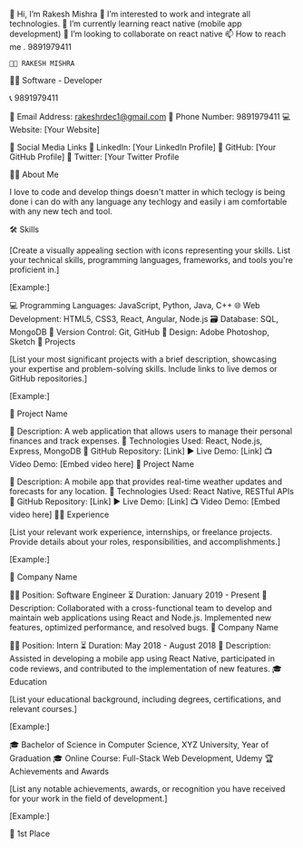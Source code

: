 👋 Hi, I’m Rakesh Mishra 
👀 I’m interested to work and integrate all technologies.
🌱 I’m currently learning react native (mobile app development)
💞️ I’m looking to collaborate on react native
📫 How to reach me .
    9891979411
    
    
    
    👩‍💻 RAKESH MISHRA

👩‍💼 Software - Developer

📞 9891979411

📧 Email Address: rakeshrdec1@gmail.com
📱 Phone Number: 9891979411
💻 Website: [Your Website]

🔗 Social Media Links
🔹 LinkedIn: [Your LinkedIn Profile]
🔹 GitHub: [Your GitHub Profile]
🔹 Twitter: [Your Twitter Profile

🙋‍♀️ About Me

I love to code and develop things doesn't matter in which teclogy is being done i can do with any language any techlogy and easily i am comfortable with any new tech and tool.

🛠️ Skills

[Create a visually appealing section with icons representing your skills. List your technical skills, programming languages, frameworks, and tools you're proficient in.]

[Example:]

💻 Programming Languages: JavaScript, Python, Java, C++
🌐 Web Development: HTML5, CSS3, React, Angular, Node.js
🗃️ Database: SQL, MongoDB
📁 Version Control: Git, GitHub
🎨 Design: Adobe Photoshop, Sketch
🚀 Projects

[List your most significant projects with a brief description, showcasing your expertise and problem-solving skills. Include links to live demos or GitHub repositories.]

[Example:]

🌟 Project Name

📝 Description: A web application that allows users to manage their personal finances and track expenses.
🔧 Technologies Used: React, Node.js, Express, MongoDB
📂 GitHub Repository: [Link]
▶️ Live Demo: [Link]
📺 Video Demo: [Embed video here]
🌟 Project Name

📝 Description: A mobile app that provides real-time weather updates and forecasts for any location.
🔧 Technologies Used: React Native, RESTful APIs
📂 GitHub Repository: [Link]
▶️ Live Demo: [Link]
📺 Video Demo: [Embed video here]
👩‍💼 Experience

[List your relevant work experience, internships, or freelance projects. Provide details about your roles, responsibilities, and accomplishments.]

[Example:]

🏢 Company Name

👩‍💻 Position: Software Engineer
⏳ Duration: January 2019 - Present
📝 Description: Collaborated with a cross-functional team to develop and maintain web applications using React and Node.js. Implemented new features, optimized performance, and resolved bugs.
🏢 Company Name

👩‍💻 Position: Intern
⏳ Duration: May 2018 - August 2018
📝 Description: Assisted in developing a mobile app using React Native, participated in code reviews, and contributed to the implementation of new features.
🎓 Education

[List your educational background, including degrees, certifications, and relevant courses.]

[Example:]

🎓 Bachelor of Science in Computer Science, XYZ University, Year of Graduation
🎓 Online Course: Full-Stack Web Development, Udemy
🏆 Achievements and Awards

[List any notable achievements, awards, or recognition you have received for your work in the field of development.]

[Example:]

🥇 1st Place 
